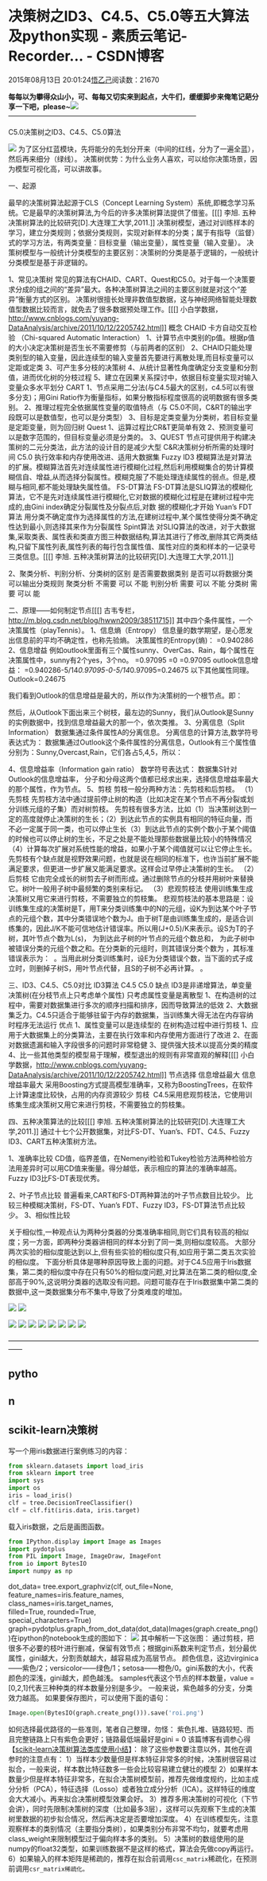 
# 决策树之ID3、C4.5、C5.0等五大算法及python实现 - 素质云笔记-Recorder... - CSDN博客

2015年08月13日 20:01:24[悟乙己](https://me.csdn.net/sinat_26917383)阅读数：21670



**每每以为攀得众山小，可、每每又切实来到起点，大牛们，缓缓脚步来俺笔记葩分享一下吧，please~**![](https://img-blog.csdn.net/20161213101203247)
———————————————————————————

C5.0决策树之ID3、C4.5、C5.0算法

![](https://img-blog.csdn.net/20160621143758153)
为了区分红蓝模块，先将能分的先划分开来（中间的红线，分为了一遍全蓝），然后再来细分（绿线）。
决策树优势：为什么业务人喜欢，可以给你决策场景，因为模型可视化高，可以讲故事。


一、起源

最早的决策树算法起源于CLS（Concept Learning System）系统,即概念学习系统。它是最早的决策树算法,为今后的许多决策树算法提供了借鉴。[[[] 李旭. 五种决策树算法的比较研究[D].大连理工大学,2011.]]
决策树模型，通过对训练样本的学习，建立分类规则；依据分类规则，实现对新样本的分类；属于有指导（监督）式的学习方法，有两类变量：目标变量（输出变量），属性变量（输入变量）。
决策树模型与一般统计分类模型的主要区别：决策树的分类是基于逻辑的，一般统计分类模型是基于非逻辑的。

1、常见决策树
常见的算法有CHAID、CART、Quest和C5.0。对于每一个决策要求分成的组之间的“差异”最大。各种决策树算法之间的主要区别就是对这个“差异”衡量方式的区别。
决策树很擅长处理非数值型数据，这与神经网络智能处理数值型数据比较而言，就免去了很多数据预处理工作。[[[] 小白学数据，http://www.cnblogs.com/yuyang-DataAnalysis/archive/2011/10/12/2205742.html]]
概念
CHAID
卡方自动交互检验 （Chi-squared Automatic Interaction） 1、计算节点中类别的p值。根据p值的大小决定决策树是否生长不需要修剪（与前两者的区别）
2、CHAID只能处理类别型的输入变量，因此连续型的输入变量首先要进行离散处理,而目标变量可以定距或定类
3、可产生多分枝的决策树
4、从统计显著性角度确定分支变量和分割值，进而优化树的分枝过程
5、建立在因果关系探讨中，依据目标变量实现对输入变量众多水平划分
CART 1、节点采用二分法(与C4.5最大的区别，c4.5可以有很多分支)；用Gini Ratio作为衡量指标，如果分散指标程度很高的说明数据有很多类别。
2、推理过程完全依据属性变量的取值特点（与 C5.0不同，C&RT的输出字段既可以是数值型，也可以是分类型）
3、目标是定类变量为分类树，若目标变量是定距变量，则为回归树
Quest 1、运算过程比CR&T更简单有效
2、预测变量可以是数字范围的，但目标变量必须是分类的。
3、QUEST 节点可提供用于构建决策树的二元分类法，此方法的设计目的是减少大型 C&R决策树分析所需的处理时间
C5.0 执行效率和内存使用改进、适用大数据集
Fuzzy ID3 模糊算法是对算法的扩展。模糊算法首先对连续属性进行模糊化过程,然后利用模糊集合的势计算模糊信自、增益,从而选择分裂属性。模糊克服了不能处理连续属性的弱点。但是,模糊与相同,都不能处理缺失属性值。
FS-DT算法 FS-DT算法是SLIQ算法的模糊化算法，它不是先对连续属性进行模糊化,它对数据的模糊化过程是在建树过程中完成的,由Gini index确定分裂属性及分裂点后,对数
据的模糊化才开始
Yuan’s FDT算法 用分类不确定度作为选择属性的方法,在建树过程中,某个属性使得分类不确定性达到最小,则选择其来作为分裂属性
Spint算法 对SLIQ算法的改进，对于大数据集,采取类表、属性表和类直方图三种数据结构,算法其进行了修改,删除其它两类结构,只留下属性列表,属性列表的每行包含属性值、属性对应的类和样本的一记录号三类信息。[[[] 李旭. 五种决策树算法的比较研究[D].大连理工大学,2011.]]

2、聚类分析、判别分析、分类树的区别
是否需要数据类别 是否可以将数据分类 可以输出分类规则
聚类分析 不需要 可以 不能
判别分析 需要 可以 不能
分类树 需要 可以 能


二、原理——如何制定节点[[[] 古韦专栏，http://m.blog.csdn.net/blog/hwwn2009/38511715]]
其中四个条件属性，一个决策属性（playTennis）。
1、信息熵（Entropy）
信息量的数学期望，是心愿发出信息前的平均不确定性，也称先验熵。
决策属性的Entropy(熵)：
=0.940286
2、信息增益
例如outlook里面有三个属性sunny、OverCas、Rain，每个属性在决策属性中，sunny有2个yes，3个no。
=0.97095
=0
=0.97095
outlook信息增益：
=0.940286-5/14*0.97095-0-5/14*0.97095=0.24675
以下其他属性同理。
Outlook=0.24675

我们看到Outlook的信息增益是最大的，所以作为决策树的一个根节点。即：

然后，从Outlook下面出来三个树枝，最左边的Sunny，我们从Outlook是Sunny的实例数据中，找到信息增益最大的那一个，依次类推。
3、分离信息（Split Information）
数据集通过条件属性A的分离信息。
分离信息的计算方法,数学符号表达式为：
数据集通过Outlook这个条件属性的分离信息，Outlook有三个属性值分别为：Sunny,Overcast,Rain，它们各占5,4,5，所以：

4、信息增益率（Information gain ratio）
数学符号表达式：
数据集S针对Outlook的信息增益率，
分子和分母这两个值都已经求出来，选择信息增益率最大的那个属性，作为节点。
5、剪枝
剪枝一般分两种方法：先剪枝和后剪枝。
（1）先剪枝
先剪枝方法中通过提前停止树的构造（比如决定在某个节点不再分裂或划分训练元组的子集）而对树剪枝。
先剪枝有很多方法，比如（1）当决策树达到一定的高度就停止决策树的生长；（2）到达此节点的实例具有相同的特征向量，而不必一定属于同一类，也可以停止生长（3）到达此节点的实例个数小于某个阈值的时候也可以停止树的生长，不足之处是不能处理那些数据量比较小的特殊情况（4）计算每次扩展对系统性能的增益，如果小于某个阈值就可以让它停止生长。先剪枝有个缺点就是视野效果问题，也就是说在相同的标准下，也许当前扩展不能满足要求，但更进一步扩展又能满足要求。这样会过早停止决策树的生长。
（2）后剪枝
它由完全成长的树剪去子树而形成。通过删除节点的分枝并用树叶来替换它。树叶一般用子树中最频繁的类别来标记。
（3）悲观剪枝法
使用训练集生成决策树又用它来进行剪枝，不需要独立的剪枝集。
悲观剪枝法的基本思路是：设训练集生成的决策树是T，用T来分类训练集中的N的元组，设K为到达某个叶子节点的元组个数，其中分类错误地个数为J。由于树T是由训练集生成的，是适合训练集的，因此J/K不能可信地估计错误率。所以用(J+0.5)/K来表示。设S为T的子树，其叶节点个数为L(s)， 为到达此子树的叶节点的元组个数总和， 为此子树中被错误分类的元组个数之和。在分类新的元组时，则其错误分类个数为 ，其标准错误表示为：  。当用此树分类训练集时，设E为分类错误个数，当下面的式子成立时，则删掉子树S，用叶节点代替，且S的子树不必再计算。
。

三、ID3、C4.5、C5.0对比
ID3算法 C4.5 C5.0
缺点 ID3是非递增算法，单变量决策树(在分枝节点上只考虑单个属性)
只考虑属性变量是离散型 1、在构造树的过程中，需要对数据集进行多次的顺序扫描和排序，因而导致算法的低效
2、大数据集乏力。C4.5只适合于能够驻留于内存的数据集，当训练集大得无法在内存容纳时程序无法运行
优点 1、属性变量可以是连续型的
在树构造过程中进行剪枝 1、应用于大数据集上的分类算法，主要在执行效率和内存使用方面进行了改进
2、在面对数据遗漏和输入字段很多的问题时非常稳健
3、提供强大技术以提高分类的精度
4、比一些其他类型的模型易于理解，模型退出的规则有非常直观的解释[[[] 小白学数据，http://www.cnblogs.com/yuyang-DataAnalysis/archive/2011/10/12/2205742.html]]
节点选择 信息增益最大 信息增益率最大 采用Boosting方式提高模型准确率，又称为BoostingTrees，在软件上计算速度比较快，占用的内存资源较少
剪枝  C4.5采用悲观剪枝法，它使用训练集生成决策树又用它来进行剪枝，不需要独立的剪枝集。


四、五种决策算法的比较[[[] 李旭. 五种决策树算法的比较研究[D].大连理工大学,2011.]]
通过十七个公开数据集，对比FS-DT、Yuan’s、FDT、C4.5、Fuzzy ID3、CART五种决策树方法。

1、准确率比较
CD值，临界差值，在Nemenyi检验和Tukey检验方法两种检验方法用差异时可以用CD值来衡量。得分越低，表示相应的算法的准确率越高。
Fuzzy ID3比FS-DT表现优秀。

2、叶子节点比较
普遍看来,CART和FS-DT两种算法的叶子节点数目比较少。
比较三种模糊决策树，FS-DT、Yuan’s FDT、Fuzzy ID3，FS-DT算法节点比较少。
3、相似性比较

关于相似性,一种观点认为两种分类器的分类准确率相同,则它们具有较高的相似度；另一方面，即两种分类器讲相同的样本分到了同一类,则相似度较高。
大部分两次实验的相似度能达到以上,但有些实验的相似度只有,如应用于第二类五次实验的相似度。
下面分析具体是哪种原因导致上面的问题。对于C4.5应用于Iris数据集，第二类的相似度中存在只有50%的相似度问题,对比算法在第二类的相似度,全部高于90%,这说明分类器的选取没有问题。问题可能存在于Iris数据集中第二类的数据中,这一类数据集分布不集中,导致了分类难度的增加。

![](https://img-blog.csdn.net/20150813200154313?watermark/2/text/aHR0cDovL2Jsb2cuY3Nkbi5uZXQv/font/5a6L5L2T/fontsize/400/fill/I0JBQkFCMA==/dissolve/70/gravity/Center)
![](https://img-blog.csdn.net/20150813200217274)



![](https://img-blog.csdn.net/20150813200227998)
![](https://img-blog.csdn.net/20150813200238951)
![](https://img-blog.csdn.net/20150813200243531)
![](https://img-blog.csdn.net/20150813200248539)
![](https://img-blog.csdn.net/20150813200252307)
![](https://img-blog.csdn.net/20150813200256534)
![](https://img-blog.csdn.net/20150813200304994)
![](https://img-blog.csdn.net/20150813200308720)

——————————————————————————————————————

## pytho
## n
## scikit-learn决策树
写一个用iris数据进行案例练习的内容：
```python
from sklearn.datasets import load_iris
from sklearn import tree
import sys
import os       
iris = load_iris()
clf = tree.DecisionTreeClassifier()
clf = clf.fit(iris.data, iris.target)
```
载入iris数据，之后是画图函数。
```python
from IPython.display import Image as Images
import pydotplus 
from PIL import Image, ImageDraw, ImageFont
from io import BytesIO
import numpy as np
```
dot_data= tree.export_graphviz(clf, out_file=None, 
                         feature_names=iris.feature_names,  
                         class_names=iris.target_names,  
                         filled=True, rounded=True,  
                         special_characters=True)  
graph=pydotplus.graph_from_dot_data(dot_data)Images(graph.create_png())在ipython的notebook生成的图如下：
![](https://images2015.cnblogs.com/blog/1042406/201611/1042406-20161112134751389-1951028811.png)
其中解析一下这张图：
通过剪枝，把很多不必要的枝叶进行删减，保留有效节点；根据gini系数来判定节点，划分最优属性，gini越大，分割贡献越大，越容易成为高层节点。
颜色信息，这边virginica——紫色/2；versicolor——绿色/1；setosa——橙色/0。gini系数的大小，代表颜色的深浅，gini越大，颜色越浅。
samples代表这个节点的样本数量，value = [0,2,1]代表三种种类的样本数量分别是多少。
一般来说，紫色越多的分支，分类效力越高。
如果要保存图片，可以使用下面的语句：
```python
Image.open(BytesIO(graph.create_png())).save('roi.png')
```
如何选择最优路径的一些准则，笔者自己整理，勿怪：
紫色扎堆、链路较短、而且完整链路上只有紫色会更好；链路最低端最好是gini = 0
该篇博客有调参心得【[scikit-learn决策树算法类库使用小结](http://www.cnblogs.com/pinard/p/6056319.html)】：
除了这些参数要注意以外，其他在调参时的注意点有：
1）当样本少数量但是样本特征非常多的时候，决策树很容易过拟合，一般来说，样本数比特征数多一些会比较容易建立健壮的模型
2）如果样本数量少但是样本特征非常多，在拟合决策树模型前，推荐先做维度规约，比如主成分分析（PCA），特征选择（Losso）或者独立成分分析（ICA）。这样特征的维度会大大减小。再来拟合决策树模型效果会好。
3）推荐多用决策树的可视化（下节会讲），同时先限制决策树的深度（比如最多3层），这样可以先观察下生成的决策树里数据的初步拟合情况，然后再决定是否要增加深度。
4）在训练模型先，注意观察样本的类别情况（主要指分类树），如果类别分布非常不均匀，就要考虑用class_weight来限制模型过于偏向样本多的类别。
5）决策树的数组使用的是numpy的float32类型，如果训练数据不是这样的格式，算法会先做copy再运行。
6）如果输入的样本矩阵是稀疏的，推荐在拟合前调用`csc_matrix`稀疏化，在预测前调用`csr_matrix稀疏化。`






